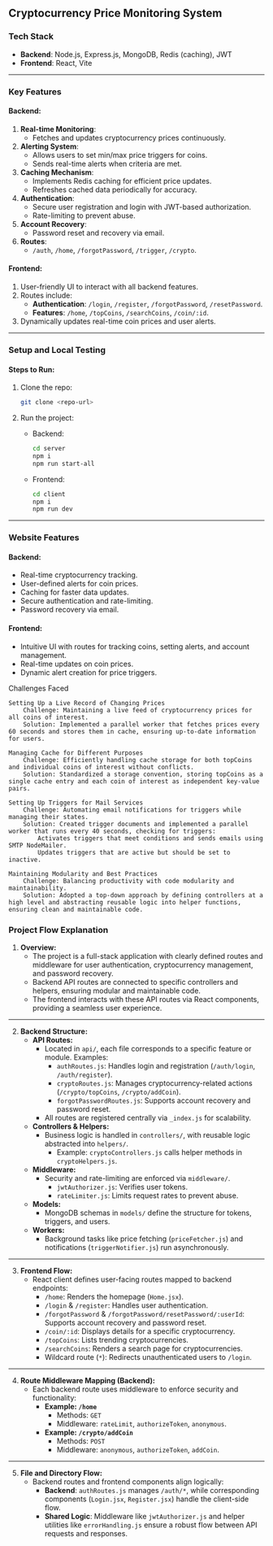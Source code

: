 ## Cryptocurrency Price Monitoring System

### Tech Stack

- **Backend**: Node.js, Express.js, MongoDB, Redis (caching), JWT
- **Frontend**: React, Vite

---

### Key Features

#### Backend:

1. **Real-time Monitoring**:
   - Fetches and updates cryptocurrency prices continuously.
2. **Alerting System**:
   - Allows users to set min/max price triggers for coins.
   - Sends real-time alerts when criteria are met.
3. **Caching Mechanism**:
   - Implements Redis caching for efficient price updates.
   - Refreshes cached data periodically for accuracy.
4. **Authentication**:
   - Secure user registration and login with JWT-based authorization.
   - Rate-limiting to prevent abuse.
5. **Account Recovery**:
   - Password reset and recovery via email.
6. **Routes**:
   - `/auth`, `/home`, `/forgotPassword`, `/trigger`, `/crypto`.

#### Frontend:

1. User-friendly UI to interact with all backend features.
2. Routes include:
   - **Authentication**: `/login`, `/register`, `/forgotPassword`, `/resetPassword`.
   - **Features**: `/home`, `/topCoins`, `/searchCoins`, `/coin/:id`.
3. Dynamically updates real-time coin prices and user alerts.

---

### Setup and Local Testing

#### Steps to Run:

1. Clone the repo:

   ```bash
   git clone <repo-url>
   ```

2. Run the project:
   - Backend:
     ```bash
     cd server
     npm i
     npm run start-all
     ```
   - Frontend:
     ```bash
     cd client
     npm i
     npm run dev
     ```

---

### Website Features

#### Backend:

- Real-time cryptocurrency tracking.
- User-defined alerts for coin prices.
- Caching for faster data updates.
- Secure authentication and rate-limiting.
- Password recovery via email.

#### Frontend:

- Intuitive UI with routes for tracking coins, setting alerts, and account management.
- Real-time updates on coin prices.
- Dynamic alert creation for price triggers.

Challenges Faced

    Setting Up a Live Record of Changing Prices
        Challenge: Maintaining a live feed of cryptocurrency prices for all coins of interest.
        Solution: Implemented a parallel worker that fetches prices every 60 seconds and stores them in cache, ensuring up-to-date information for users.

    Managing Cache for Different Purposes
        Challenge: Efficiently handling cache storage for both topCoins and individual coins of interest without conflicts.
        Solution: Standardized a storage convention, storing topCoins as a single cache entry and each coin of interest as independent key-value pairs.

    Setting Up Triggers for Mail Services
        Challenge: Automating email notifications for triggers while managing their states.
        Solution: Created trigger documents and implemented a parallel worker that runs every 40 seconds, checking for triggers:
            Activates triggers that meet conditions and sends emails using SMTP NodeMailer.
            Updates triggers that are active but should be set to inactive.

    Maintaining Modularity and Best Practices
        Challenge: Balancing productivity with code modularity and maintainability.
        Solution: Adopted a top-down approach by defining controllers at a high level and abstracting reusable logic into helper functions, ensuring clean and maintainable code.

### Project Flow Explanation

1. **Overview:**
   - The project is a full-stack application with clearly defined routes and middleware for user authentication, cryptocurrency management, and password recovery.
   - Backend API routes are connected to specific controllers and helpers, ensuring modular and maintainable code.
   - The frontend interacts with these API routes via React components, providing a seamless user experience.

---

2. **Backend Structure:**
   - **API Routes:**
     - Located in `api/`, each file corresponds to a specific feature or module. Examples:
       - `authRoutes.js`: Handles login and registration (`/auth/login`, `/auth/register`).
       - `cryptoRoutes.js`: Manages cryptocurrency-related actions (`/crypto/topCoins`, `/crypto/addCoin`).
       - `forgotPasswordRoutes.js`: Supports account recovery and password reset.
     - All routes are registered centrally via `_index.js` for scalability.
   - **Controllers & Helpers:**
     - Business logic is handled in `controllers/`, with reusable logic abstracted into `helpers/`.
       - Example: `cryptoControllers.js` calls helper methods in `cryptoHelpers.js`.
   - **Middleware:**
     - Security and rate-limiting are enforced via `middleware/`.
       - `jwtAuthorizer.js`: Verifies user tokens.
       - `rateLimiter.js`: Limits request rates to prevent abuse.
   - **Models:**
     - MongoDB schemas in `models/` define the structure for tokens, triggers, and users.
   - **Workers:**
     - Background tasks like price fetching (`priceFetcher.js`) and notifications (`triggerNotifier.js`) run asynchronously.

---

3. **Frontend Flow:**
   - React client defines user-facing routes mapped to backend endpoints:
     - `/home`: Renders the homepage (`Home.jsx`).
     - `/login` & `/register`: Handles user authentication.
     - `/forgotPassword` & `/forgotPassword/resetPassword/:userId`: Supports account recovery and password reset.
     - `/coin/:id`: Displays details for a specific cryptocurrency.
     - `/topCoins`: Lists trending cryptocurrencies.
     - `/searchCoins`: Renders a search page for cryptocurrencies.
     - Wildcard route (`*`): Redirects unauthenticated users to `/login`.

---

4. **Route Middleware Mapping (Backend):**
   - Each backend route uses middleware to enforce security and functionality:
     - **Example: `/home`**
       - Methods: `GET`
       - Middleware: `rateLimit`, `authorizeToken`, `anonymous`.
     - **Example: `/crypto/addCoin`**
       - Methods: `POST`
       - Middleware: `anonymous`, `authorizeToken`, `addCoin`.

---

5. **File and Directory Flow:**
   - Backend routes and frontend components align logically:
     - **Backend**: `authRoutes.js` manages `/auth/*`, while corresponding components (`Login.jsx`, `Register.jsx`) handle the client-side flow.
     - **Shared Logic**: Middleware like `jwtAuthorizer.js` and helper utilities like `errorHandling.js` ensure a robust flow between API requests and responses.
